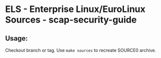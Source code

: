 # ELS - Enterprise Linux/EuroLinux Sources - scap-security-guide
 
## Usage:
  Checkout branch or tag. Use `make sources` to recreate  SOURCE0 archive.
